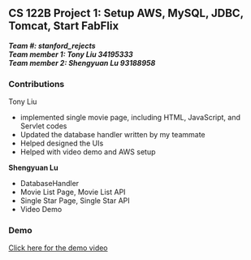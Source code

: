## CS 122B Project 1: Setup AWS, MySQL, JDBC, Tomcat, Start FabFlix

***Team #: stanford_rejects***  
***Team member 1: Tony Liu 34195333***  
***Team member 2: Shengyuan Lu 93188958*** 

### Contributions

Tony Liu
- implemented single movie page, including HTML, JavaScript, and Servlet codes
- Updated the database handler written by my teammate
- Helped designed the UIs
- Helped with video demo and AWS setup

**Shengyuan Lu**
- DatabaseHandler
- Movie List Page, Movie List API
- Single Star Page, Single Star API
- Video Demo

### Demo
[Click here for the demo video](https://youtu.be/wpwvzY8Ld2Q)

